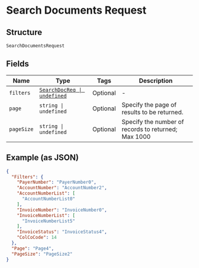 
# Search Documents Request

## Structure

`SearchDocumentsRequest`

## Fields

| Name | Type | Tags | Description |
|  --- | --- | --- | --- |
| `filters` | [`SearchDocReq \| undefined`](../../doc/models/search-doc-req.md) | Optional | - |
| `page` | `string \| undefined` | Optional | Specify the page of results to be returned. |
| `pageSize` | `string \| undefined` | Optional | Specify the number of records to returned; Max 1000 |

## Example (as JSON)

```json
{
  "Filters": {
    "PayerNumber": "PayerNumber0",
    "AccountNumber": "AccountNumber2",
    "AccountNumberList": [
      "AccountNumberList0"
    ],
    "InvoiceNumber": "InvoiceNumber0",
    "InvoiceNumberList": [
      "InvoiceNumberList5"
    ],
    "InvoiceStatus": "InvoiceStatus4",
    "ColCoCode": 14
  },
  "Page": "Page4",
  "PageSize": "PageSize2"
}
```

